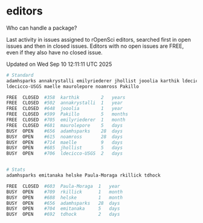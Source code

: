 # editors

Who can handle a package?

Last activity in issues assigned to rOpenSci editors, searched first in open
issues and then in closed issues. Editors with no open issues are FREE, even if
they also have no closed issue.


Updated on Wed Sep 10 12:11:11 UTC 2025

```bash
# Standard
adamhsparks annakrystalli emilyriederer jhollist jooolia karthik ldecicco
ldecicco-USGS maelle maurolepore noamross Pakillo

FREE  CLOSED  #358  karthik        2   years
FREE  CLOSED  #502  annakrystalli  1   year
FREE  CLOSED  #648  jooolia        1   year
FREE  CLOSED  #599  Pakillo        5   months
FREE  CLOSED  #705  emilyriederer  1   month
FREE  CLOSED  #681  maurolepore    5   days
BUSY  OPEN    #656  adamhsparks    28  days
BUSY  OPEN    #615  noamross       28  days
BUSY  OPEN    #714  maelle         9   days
BUSY  OPEN    #685  jhollist       5   days
BUSY  OPEN    #706  ldecicco-USGS  2   days


# Stats
adamhsparks emitanaka helske Paula-Moraga rkillick tdhock

FREE  CLOSED  #603  Paula-Moraga  1   year
BUSY  OPEN    #709  rkillick      1   month
BUSY  OPEN    #688  helske        1   month
BUSY  OPEN    #656  adamhsparks   28  days
BUSY  OPEN    #704  emitanaka     5   days
BUSY  OPEN    #692  tdhock        2   days
```
